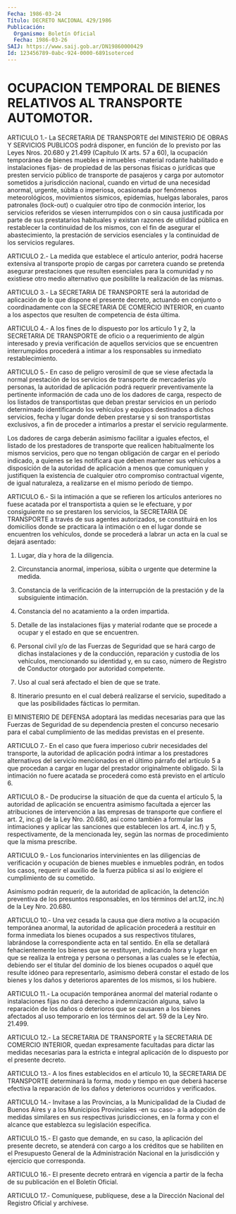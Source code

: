 ```yaml
---
Fecha: 1986-03-24
Título: DECRETO NACIONAL 429/1986
Publicación:
  Organismo: Boletín Oficial
  Fecha: 1986-03-26
SAIJ: https://www.saij.gob.ar/DN19860000429
Id: 123456789-0abc-924-0000-6891soterced
---
```

# OCUPACION TEMPORAL DE BIENES RELATIVOS AL TRANSPORTE AUTOMOTOR.

<a id="1"></a>
ARTICULO  1.- La SECRETARIA DE TRANSPORTE del MINISTERIO DE OBRAS Y SERVICIOS PUBLICOS  podrá  disponer,  en función de lo previsto por las Leyes Nros. 20.680 y 21.499 (Capítulo  IX  arts.  57  a 60), la ocupación  temporánea  de  bienes  muebles  e  inmuebles  -material rodante  habilitado  e  instalaciones  fijas-  de  propiedad de las personas  físicas  o  jurídicas  que  presten  servicio público  de transporte  de  pasajeros  y  carga  por  automotor  sometidos    a jurisdicción  nacional,  cuando en virtud de una necesidad anormal, urgente, súbita o imperiosa, ocasionada por fenómenos meteorológicos,   movimientos    sísmicos,    epidemias,    huelgas laborales, paros patronales  (lock-out)  o  cualquier  otro tipo de conmoción interior, los servicios referidos se viesen interrumpidos  con  o  sin  causa  justificada  por  parte  de  sus prestatarios  habituales  y  existan razones de utilidad pública en restablecer la continuidad de  los  mismos,  con el fin de asegurar el  abastecimiento,  la  prestación de servicios  esenciales  y  la continuidad de los servicios regulares.

<a id="2"></a>
ARTICULO  2.-  La  medida que establece el artículo anterior, podrá hacerse extensiva al  transporte  propio  de  cargas  por carretera cuando  se  pretenda  asegurar prestaciones que resulten esenciales para  la  comunidad  y no  existiese  otro  medio  alternativo  que posibilite la realización de las mismas.

<a id="3"></a>
ARTICULO  3.-  La  SECRETARIA  DE  TRANSPORTE  será la autoridad de aplicación  de  lo  que  dispone el presente decreto,  actuando  en conjunto o coordinadamente  con la SECRETARIA DE COMERCIO INTERIOR, en  cuanto  a los aspectos que  resulten  de  competencia  de  ésta última.

<a id="4"></a>
ARTICULO  4.-  A  los fines de lo dispuesto por los artículo 1 y 2, la SECRETARIA DE TRANSPORTE  de  oficio  o a requerimiento de algún interesado  y  previa  verificación de aquellos  servicios  que  se encuentren interrumpidos  procederá a intimar a los responsables su inmediato restablecimiento.

<a id="5"></a>
ARTICULO  5.- En caso de peligro verosímil de que se viese afectada la normal prestación  de los servicios de transporte de mercaderías y/o personas, la autoridad de aplicación podrá requerir preventivamente  la pertinente  información  de  cada  uno  de  los dadores de carga,  respecto  de  los listados de transportistas que deban  prestar  servicios en un período  deternimado  identificando los vehículos y equipos  destinados  a  dichos  servicios,  fecha y lugar  donde deben prestarse y si son transportistas exclusivos,  a fin de proceder  a  intimarlos  a prestar el servicio regularmente.

Los dadores de carga deberán asimismo  facilitar a iguales efectos, el  listado  de  los  prestadores  de  transporte    que   realicen habitualmente  los  mismos servicios, pero que no tengan obligación de cargar en el período  indicado,  a quienes se les notificará que deben  mantener  sus vehículos a disposición  de  la  autoridad  de aplicación a menos  que  comuniquen  y justifiquen la existencia de cualquier otro compromiso contractual vigente, de igual naturaleza, a realizarse en el mismo período de tiempo.

<a id="6"></a>
ARTICULO  6.-  Si  la  intimación  a  que se refieren los artículos anteriores  no fuese acatada por el transportista  a  quien  se  le efectuare, y  por  consiguiente  no  se prestaren los servicios, la SECRETARIA DE TRANSPORTE a través de sus  agentes  autorizados,  se constituirá  en  los domicilios donde se practicara la intimación o en el lugar donde  se  encuentren los vehículos, donde se procederá a labrar un acta en la cual se dejará asentado:

1) Lugar, día y hora de la diligencia.

2)  Circunstancia  anormal,    imperiosa,   súbita  o  urgente  que determine la medida.

3)  Constancia  de  la  verificación  de  la  interrupción   de  la prestación y de la subsiguiente intimación.

4)  Constancia  del  no  acatamiento  a  la  orden  impartida.

5)  Detalle  de las instalaciones fijas y material rodante  que  se procede a ocupar y el estado en que se encuentren.

6) Personal civil  y/o  de  las  Fuerzas  de  Seguridad que se hará cargo  de  dichas  instalaciones y de la conducción,  reparación  y custodia de los vehículos,  mencionando su identidad y, en su caso, número de Registro de Conductor  otorgado por autoridad competente.

7)  Uso  al  cual  será afectado el bien  de  que  se  trate.

8) Itinerario presunto  en  el  cual deberá realizarse el servicio, supeditado  a  que las posibilidades  fácticas  lo  permitan.

El MINISTERIO DE  DEFENSA  adoptará las medidas necesarias para que las Fuerzas de Seguridad de  su  dependencia  presten  el  concurso necesario  para  el cabal cumplimiento de las medidas previstas  en el presente.

<a id="7"></a>
ARTICULO  7.- En el caso que fuera imperioso cubrir necesidades del transporte,   la  autoridad  de  aplicación  podrá  intimar  a  los prestadores alternativos  del  servicio  mencionados  en  el último párrafo  del  artículo  5  a  que  procedan  a  cargar en lugar del prestador  originalmente  obligado.  Si  la  intimación   no  fuere acatada   se  procederá  como  está  previsto  en  el  artículo  6.

<a id="8"></a>
ARTICULO  8.-  De  producirse  la  situación  de  que  da cuenta el artículo  5,  la  autoridad  de  aplicación  se  encuentra asimismo facultada  a  ejercer  las  atribuciones  de  intervención   a  las empresas  de  transporte  que  confiere el art. 2, inc.g) de la Ley Nro.  20.680,  así  como  también a  formular  las  intimaciones  y aplicar  las sanciones que establecen  los  art.  4,  inc.f)  y  5, respectivamente,   de  la  mencionada  ley,  según  las  normas  de procedimiento que la misma prescribe.

<a id="9"></a>
ARTICULO  9.- Los funcionarios intervinientes en las diligencias de verificación  y  ocupación de bienes muebles e inmuebles podrán, en todos los casos, requerir  el  auxilio  de la fuerza pública si así lo exigiere el cumplimiento de su cometido.

Asimismo  podrán  requerir,  de  la  autoridad  de  aplicación,  la detención  preventiva  de  los  presuntos    responsables,  en  los términos del art.12, inc.h) de la Ley Nro. 20.680.

<a id="10"></a>
ARTICULO  10.-  Una  vez  cesada  la  causa  que  diera motivo a la ocupación temporánea anormal, la autoridad de aplicación  procederá a    restituir  en  forma  inmediata  los  bienes  ocupados  a  sus respectivos  titulares,  labrándose  la correspondiente acta en tal sentido. En ella se detallará fehacientemente  los  bienes  que  se restituyen,  indicando  hora y lugar en que se realiza la entrega y persona o personas a las  cuales  se  le  efectúa,  debiendo ser el titular  del  dominio  de  los bienes ocupados o aquél que  resulte idóneo para representarlo, asimismo  deberá  constar  el  estado de los  bienes  y  los daños y deterioros aparentes de los mismos,  si los hubiere.

<a id="11"></a>
ARTICULO  11.- La ocupación temporánea anormal del material rodante o instalaciones  fijas  no  dará  derecho  a  indemnización alguna, salvo  la reparación de los daños o deterioros que  se  causaren  a los bienes  afectados al uso temporario en los términos del art. 59 de la Ley Nro. 21.499.

<a id="12"></a>
ARTICULO  12.-  La  SECRETARIA  DE  TRANSPORTE  y  la SECRETARIA DE COMERCIO INTERIOR, quedan expresamente facultadas para  dictar  las medidas  necesarias  para  la  estricta e integral aplicación de lo dispuesto por el presente decreto.

<a id="13"></a>
ARTICULO  13.-  A  los  fines  establecidos  en  el artículo 10, la SECRETARIA  DE TRANSPORTE determinará la forma, modo  y  tiempo  en que  deberá  hacerse    efectiva  la  reparación  de  los  daños  y deterioros ocurridos y verificados.

<a id="14"></a>
ARTICULO  14.-  Invítase a las Provincias, a la Municipalidad de la Ciudad de Buenos  Aires  y  a  los  Municipios  Provinciales -en su caso-  a  la  adopción  de  medidas  similares  en  sus respectivas jurisdicciones,  en  la  forma  y con el alcance que establezca  su legislación específica.

<a id="15"></a>
ARTICULO  15.-  El gasto que demande, en su caso, la aplicación del presente decreto,  se  atenderá  con  cargo  a  los créditos que se habiliten  en el Presupuesto General de la Administración  Nacional en la jurisdicción y ejercicio que corresponda.

<a id="16"></a>
ARTICULO  16.-  El presente decreto entrará en vigencia a partir de la fecha de su publicación en el Boletín Oficial.

<a id="17"></a>
ARTICULO    17.-  Comuníquese,  publíquese,  dese  a  la  Dirección Nacional del Registro Oficial y archívese.